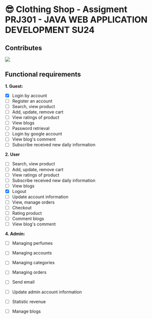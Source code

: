 # :sunglasses: Clothing Shop - Assigment PRJ301 - JAVA WEB APPLICATION DEVELOPMENT SU24

## Contributes
<a href="https://github.com/phuuthanh2003/ClothingStore/graphs/contributors">
  <img src="https://contrib.rocks/image?repo=phuuthanh2003/ClothingStore"/>
</a>

## Functional requirements

**1. Guest:**
- [x] Login by account
- [ ] Register an account
- [ ] Search, view product
- [ ] Add, update, remove cart
- [ ] View ratings of product
- [ ] View blogs
- [ ] Password retrieval
- [ ] Login by google account
- [ ] View blog's comment
- [ ] Subscribe received new daily information

**2. User**
- [ ] Search, view product
- [ ] Add, update, remove cart
- [ ] View ratings of product
- [ ] Subscribe received new daily information
- [ ] View blogs
- [x] Logout
- [ ] Update account information
- [ ] View, manage orders
- [ ] Checkout
- [ ] Rating product
- [ ] Comment blogs
- [ ] View blog's comment

**4. Admin:**
- [ ] Managing perfumes
- [ ] Managing accounts
- [ ] Managing categories
- [ ] Managing orders
- [ ] Send email
- [ ] Update admin account information
- [ ] Statistic revenue
- [ ] Manage blogs

